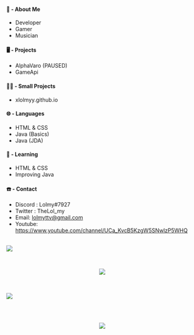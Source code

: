 #### 👀 - About Me
- Developer
- Gamer
- Musician

#### 🖥️ - Projects 
- AlphaVaro (PAUSED)
- GameApi 

#### 👨‍💻 - Small Projects
- xlolmyy.github.io

#### 🌐 - Languages 
- HTML & CSS
- Java (Basics)
- Java (JDA)

#### 🤯 - Learning
- HTML & CSS
- Improving Java

#### ☎️ - Contact
- Discord : Lolmy#7927
- Twitter : TheLol_my 
- Email: lolmyttv@gmail.com
- Youtube: https://www.youtube.com/channel/UCa_KvcB5KzgW5SNwlzP5WHQ

<br>

<img src="https://user-images.githubusercontent.com/73097560/115834477-dbab4500-a447-11eb-908a-139a6edaec5c.gif">
</p>  
                                                                                    

<br>

<p align="center">
<img src="https://discord.c99.nl/widget/theme-2/730416280074584175.png">
</p>
<br>

<br>

<img src="https://user-images.githubusercontent.com/73097560/115834477-dbab4500-a447-11eb-908a-139a6edaec5c.gif">
</p>  
                                                                                    

<br>
<br>
<p align="center">
<img src="https://imgs.search.brave.com/PGXk_kkMYyImtRU8snyeiQGFcaHvz20B3CyeH8MJlxY/rs:fit:300:240:1/g:ce/aHR0cHM6Ly9zZWVr/bG9nby5jb20vaW1h/Z2VzL00vbWFkZS1p/bi1sdXhlbWJvdXJn/LWxvZ28tMTFGRkRF/M0M3Mi1zZWVrbG9n/by5jb20ucG5n">
</p>  
                                                                                    

<br>
